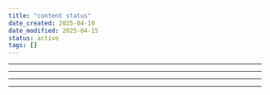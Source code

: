 ```yaml
---
title: "content status"
date_created: 2025-04-10
date_modified: 2025-04-15
status: active
tags: []
---
```


---

---

---

---


